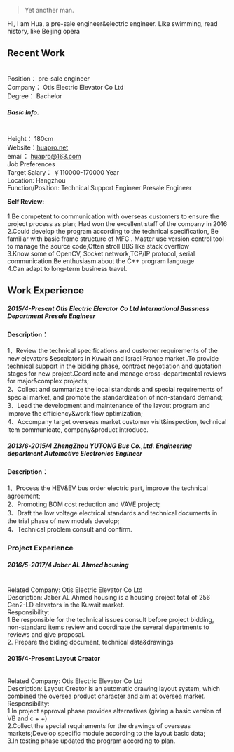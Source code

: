 

> Yet another man.


Hi, I am Hua, a pre-sale engineer&electric engineer.
Like swimming, read history, like Beijing opera

> 

## Recent Work

<br>Position：	pre-sale engineer
<br>Company：    Otis Electric Elevator Co Ltd
<br>Degree：	      Bachelor

##### Basic Info.

<br>Height：	180cm
<br>Website：[huapro.net](http://www.huapro.net)
<br>email：     [huapro@163.com](mailto:huapro@163.com)
<br>Job Preferences
<br>Target Salary：	￥110000-170000 Year
<br>Location: Hangzhou
<br>Function/Position:	Technical Support Engineer  Presale Engineer

**Self Review:**	
<br>1.Be competent to communication with overseas customers to ensure the project process as plan; Had won the excellent staff of the company in 2016
<br>2.Could develop the program according to the technical specification, Be familiar with basic frame structure of MFC . Master use version control tool to manage the source code,Often stroll BBS like stack overflow
<br>3.Know some of OpenCV, Socket network,TCP/IP protocol, serial communication.Be enthusiasm about the C++ program language
<br>4.Can adapt to long-term business travel.

## Work Experience

##### 2015/4-Present	Otis Electric Elevator Co Ltd   International Bussness Department  Presale Engineer

**Description：**	
<br>1、Review the technical specifications and customer requirements of the new elevators &escalators in Kuwait and Israel France market .To provide technical support in the bidding phase, contract negotiation and quotation stages for new project.Coordinate and manage cross-departmental reviews for major&complex projects;
<br>2、Collect and summarize the local standards and special requirements of special market, and promote the standardization of non-standard demand;
<br>3、Lead the development and maintenance of the layout program and improve the efficiency&work flow optimization;
<br>4、Accompany target overseas market customer visit&inspection, technical item communicate, company&product introduce.

##### 2013/6-2015/4 ZhengZhou YUTONG Bus Co.,Ltd.  Engineering department Automotive Electronics Engineer
**Description：**	
<br>1、Process the HEV&EV bus order electric part, improve the technical agreement; 
<br>2、Promoting BOM cost reduction and VAVE project; 
<br>3、Draft the low voltage electrical standards and technical documents in the trial phase of new models develop;
<br>4、Technical problem consult and confirm.

### Project Experience

##### 2016/5-2017/4	Jaber AL Ahmed housing
<br>Related Company: Otis Electric Elevator Co Ltd
<br>Description:	   Jaber AL Ahmed housing is a housing project total of 256 Gen2-LD elevators in the Kuwait market.
<br>Responsibility:
<br>1.Be responsible for the technical issues consult before project bidding, non-standard items review and coordinate the several departments to reviews and give proposal.
<br>2. Prepare the biding document, technical data&drawings

#### 2015/4-Present	Layout Creator
<br>Related Company: Otis Electric Elevator Co Ltd
<br>Description:	    Layout Creator is an automatic drawing layout system, which combined the oversea product character and aim at oversea market.
<br>Responsibility:	
<br>1.In project approval phase provides alternatives (giving a basic version of VB and c + +)
<br>2.Collect the special requirements for the drawings of overseas markets;Develop specific module according to the layout basic data;
<br>3.In testing phase updated the program according to plan.

